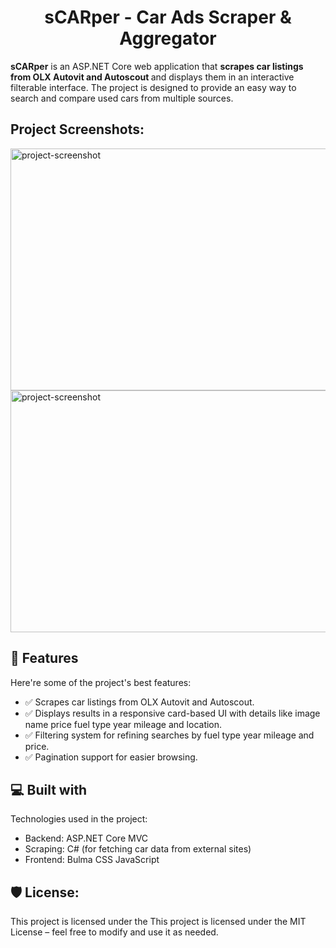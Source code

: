 <h1 align="center" id="title">sCARper - Car Ads Scraper &amp; Aggregator</h1>

<p id="description"><b>sCARper</b> is an ASP.NET Core web application that <b>scrapes car listings from OLX Autovit and Autoscout </b> and displays them in an interactive filterable interface. The project is designed to provide an easy way to search and compare used cars from multiple sources.</p>

<h2>Project Screenshots:</h2>

<img src="https://images.down.monster/XUDA2/cEkUFarE93.png/raw" alt="project-screenshot" width="800" height="387/">

<img src="https://images.down.monster/XUDA2/faXaxEGu31.png/raw" alt="project-screenshot" width="800" height="387/">

  
  
<h2>🧐 Features</h2>

Here're some of the project's best features:

*   ✅ Scrapes car listings from OLX Autovit and Autoscout.
*   ✅ Displays results in a responsive card-based UI with details like image name price fuel type year mileage and location.
*   ✅ Filtering system for refining searches by fuel type year mileage and price.
*   ✅ Pagination support for easier browsing.

  
<h2>💻 Built with</h2>

Technologies used in the project:

*   Backend: ASP.NET Core MVC
*   Scraping: C# (for fetching car data from external sites)
*   Frontend: Bulma CSS JavaScript

<h2>🛡️ License:</h2>

This project is licensed under the This project is licensed under the MIT License – feel free to modify and use it as needed.
